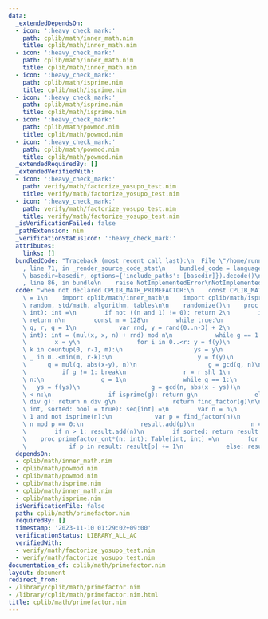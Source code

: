 ```yaml
---
data:
  _extendedDependsOn:
  - icon: ':heavy_check_mark:'
    path: cplib/math/inner_math.nim
    title: cplib/math/inner_math.nim
  - icon: ':heavy_check_mark:'
    path: cplib/math/inner_math.nim
    title: cplib/math/inner_math.nim
  - icon: ':heavy_check_mark:'
    path: cplib/math/isprime.nim
    title: cplib/math/isprime.nim
  - icon: ':heavy_check_mark:'
    path: cplib/math/isprime.nim
    title: cplib/math/isprime.nim
  - icon: ':heavy_check_mark:'
    path: cplib/math/powmod.nim
    title: cplib/math/powmod.nim
  - icon: ':heavy_check_mark:'
    path: cplib/math/powmod.nim
    title: cplib/math/powmod.nim
  _extendedRequiredBy: []
  _extendedVerifiedWith:
  - icon: ':heavy_check_mark:'
    path: verify/math/factorize_yosupo_test.nim
    title: verify/math/factorize_yosupo_test.nim
  - icon: ':heavy_check_mark:'
    path: verify/math/factorize_yosupo_test.nim
    title: verify/math/factorize_yosupo_test.nim
  _isVerificationFailed: false
  _pathExtension: nim
  _verificationStatusIcon: ':heavy_check_mark:'
  attributes:
    links: []
  bundledCode: "Traceback (most recent call last):\n  File \"/home/runner/.local/lib/python3.10/site-packages/onlinejudge_verify/documentation/build.py\"\
    , line 71, in _render_source_code_stat\n    bundled_code = language.bundle(stat.path,\
    \ basedir=basedir, options={'include_paths': [basedir]}).decode()\n  File \"/home/runner/.local/lib/python3.10/site-packages/onlinejudge_verify/languages/nim.py\"\
    , line 86, in bundle\n    raise NotImplementedError\nNotImplementedError\n"
  code: "when not declared CPLIB_MATH_PRIMEFACTOR:\n    const CPLIB_MATH_PRIMEFACTOR*\
    \ = 1\n    import cplib/math/inner_math\n    import cplib/math/isprime\n    import\
    \ random, std/math, algorithm, tables\n\n    randomize()\n    proc find_factor(n:\
    \ int): int =\n        if not ((n and 1) != 0): return 2\n        if isprime(n):\
    \ return n\n        const m = 128\n        while true:\n            var x, ys,\
    \ q, r, g = 1\n            var rnd, y = rand(0..n-3) + 2\n            proc f(x:\
    \ int): int = (mul(x, x, n) + rnd) mod n\n            while g == 1:\n        \
    \        x = y\n                for i in 0..<r: y = f(y)\n                for\
    \ k in countup(0, r-1, m):\n                    ys = y\n                    for\
    \ _ in 0..<min(m, r-k):\n                        y = f(y)\n                  \
    \      q = mul(q, abs(x-y), n)\n                    g = gcd(q, n)\n          \
    \          if g != 1: break\n                r = r shl 1\n            if g ==\
    \ n:\n                g = 1\n                while g == 1:\n                 \
    \   ys = f(ys)\n                    g = gcd(n, abs(x - ys))\n            if g\
    \ < n:\n                if isprime(g): return g\n                elif isprime(n\
    \ div g): return n div g\n                return find_factor(g)\n\n    proc primefactor*(n:\
    \ int, sorted: bool = true): seq[int] =\n        var n = n\n        while n >\
    \ 1 and not isprime(n):\n            var p = find_factor(n)\n            while\
    \ n mod p == 0:\n                result.add(p)\n                n = n div p\n\
    \        if n > 1: result.add(n)\n        if sorted: return result.sorted\n\n\
    \    proc primefactor_cnt*(n: int): Table[int, int] =\n        for p in primefactor(n):\n\
    \            if p in result: result[p] += 1\n            else: result[p] = 1\n"
  dependsOn:
  - cplib/math/inner_math.nim
  - cplib/math/powmod.nim
  - cplib/math/powmod.nim
  - cplib/math/isprime.nim
  - cplib/math/inner_math.nim
  - cplib/math/isprime.nim
  isVerificationFile: false
  path: cplib/math/primefactor.nim
  requiredBy: []
  timestamp: '2023-11-10 01:29:02+09:00'
  verificationStatus: LIBRARY_ALL_AC
  verifiedWith:
  - verify/math/factorize_yosupo_test.nim
  - verify/math/factorize_yosupo_test.nim
documentation_of: cplib/math/primefactor.nim
layout: document
redirect_from:
- /library/cplib/math/primefactor.nim
- /library/cplib/math/primefactor.nim.html
title: cplib/math/primefactor.nim
---
```

